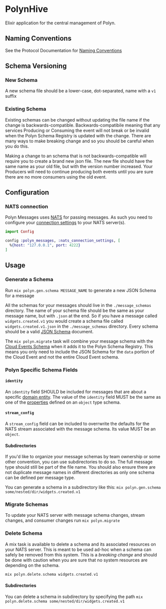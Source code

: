 # PolynHive

Elixir application for the central management of Polyn.

## Naming Conventions

See the Protocol Documentation for [Naming Conventions](https://github.com/SpiffInc/polyn/blob/main/polyn_protocol/NAMING_CONVENTIONS.md)

## Schema Versioning

### New Schema

A new schema file should be a lower-case, dot-separated, name with a `v1` suffix

### Existing Schema

Existing schemas can be changed without updating the file name if the change is backwards-compatible. Backwards-compatibile meaning that any services Producing or Consuming the event will not break or be invalid when the Polyn Schema Registry is updated with the change. There are many ways to make breaking change and so you should be careful when you do this.

Making a change to an schema that is not backwards-compatible will require you to create a brand new json file. The new file should have the same name as your old file, but with the version number increased. Your Producers will need to continue producing both events until you are sure there are no more consumers using the old event.

## Configuration

### NATS connection

Polyn Messages uses [NATS](https://nats.io/) for passing messages. As such you need to configure your [connection settings](https://hexdocs.pm/gnat/Gnat.ConnectionSupervisor.html#content) to your NATS server(s).

```elixir
import Config

config :polyn_messages, :nats_connection_settings, [
  %{host: "127.0.0.1", port: 4222}
]
```

## Usage

### Generate a Schema

Run `mix polyn.gen.schema MESSAGE_NAME` to generate a new JSON Schema for a message

All the schemas for your messages should live in the `./message_schemas` directory.
The name of your schema file should be the same as your message name, but with `.json` at the end.
So if you have a message called `widgets.created.v1` you would create a schema file called `widgets.created.v1.json` in the `./message_schemas` directory. Every schema should be a valid [JSON Schema](https://json-schema.org/) document.

The `mix polyn.migrate` task will combine your message schema with the [Cloud Events Schema](https://cloudevents.io/) when it adds it to the Polyn Schema Registry. This means you only need to include the JSON Schema for the `data` portion of the Cloud Event and not the entire Cloud Event schema.

### Polyn Specific Schema Fields

#### `identity`

An `identity` field SHOULD be included for messages that are about a specific [domain entity](https://blog.jannikwempe.com/domain-driven-design-entities-value-objects#heading-entities). The value of the `identity` field MUST be the same as one of the [properties](https://json-schema.org/understanding-json-schema/reference/object.html#properties) defined on an `object` type schema.

#### `stream_config`

A `stream_config` field can be included to overrwrite the defaults for the NATS stream associated with the message schema. Its value MUST be an `object`.

#### Subdirectories

If you'd like to organize your message schemas by team ownership or some other convention, you can use subdirectories to do so.
The full message type should still be part of the file name. You should also ensure there are not duplicate message names in
different directories as only one schema can be defined per message type.

You can generate a schema in a subdirectory like this: `mix polyn.gen.schema some/nested/dir/widgets.created.v1`

### Migrate Schemas

To update your NATS server with message schema changes, stream changes, and consumer changes run `mix polyn.migrate`

### Delete Schema

A mix task is available to delete a schema and its associated resources on your NATS server. This is meant to be used ad-hoc when a schema can safely be removed from this system. This is a *breaking change* and should be done with caution when you are sure that no system resources are depending on the schema.

```elixir
mix polyn.delete.schema widgets.created.v1
```

#### Subdirectories

You can delete a schema in subdirectory by specifying the path `mix polyn.delete.schema some/nested/dir/widgets.created.v1`


